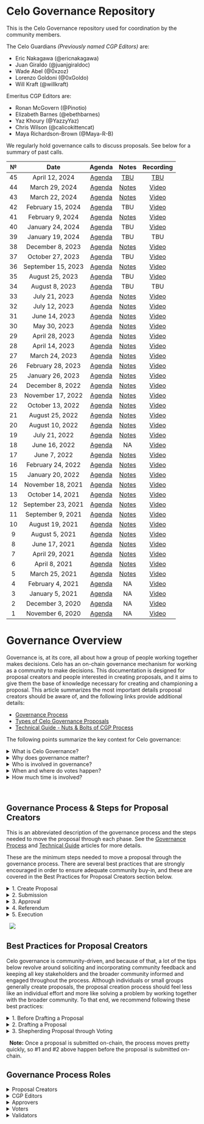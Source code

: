 # Celo Governance Repository

This is the Celo Governance repository used for coordination by the community members.

The Celo Guardians *(Previously named CGP Editors)* are:
* Eric Nakagawa (@ericnakagawa)
* Juan Giraldo (@juanjgiraldoc)
* Wade Abel (@0xzoz)
* Lorenzo Goldoni (@0xGoldo)
* Will Kraft (@willkraft)

Emeritus CGP Editors are:
* Ronan McGovern (@Pinotio)
* Elizabeth Barnes (@ebethbarnes)
* Yaz Khoury (@YazzyYaz)
* Chris Wilson (@calicokittencat)
* Maya Richardson-Brown (@Maya-R-B)

We regularly hold governance calls to discuss proposals. See below for a summary of past calls.

|  №  |      Date       | Agenda | Notes | Recording |
|:---:|:---------------:|:------:|:-----:|:---------:|
| 45  | April 12, 2024 | [Agenda]() | [TBU]() | [TBU]() |
| 44  | March 29, 2024 | [Agenda](https://github.com/celo-org/governance/issues/417) | [Notes](https://docs.google.com/document/d/1QPLPHMfa_4LyfjHvGONtQ7gaXMMyeLKfQq8BdCAhoUo) | [Video](https://drive.google.com/file/d/1KHvC5A7JYBXi6oD5mHuPE8xDgRIcjoL_) |
| 43  | March 22, 2024 | [Agenda](https://github.com/celo-org/governance/issues/412) | [Notes](https://docs.google.com/document/d/1bEjOEuJk_0wmJOpmSnT5Dm5ZGX_uvtbNR2q0CNgAwPA) | [Video](https://drive.google.com/file/d/1dbndgdVbftnISJfVsQd-tELx-AbZjx_E) |
| 42  | February 15, 2024 | [Agenda](https://github.com/celo-org/governance/issues/392) | TBU | [Video](https://drive.google.com/file/d/1-W0-pvlCevw7wPDWx59oWsVOcP1IKFHW/view?ts=65cf7dc8) |
| 41  | February 9, 2024 | [Agenda](https://github.com/celo-org/governance/issues/380) | [Notes](https://otter.ai/u/Sj6fnOwspOl5fa9HBMplzZ1wNOg) | [Video](https://drive.google.com/file/d/1BEt82OFls6ByOPRItvupDp2lYjz7xbUy) |
| 40  | January 24, 2024 | [Agenda](https://github.com/celo-org/governance/issues/369) | TBU | [Video](https://drive.google.com/file/d/1CWBi2d-KUP3SAgabrfUCyAx08pWfnMMg/view) |
| 39  | January 19, 2024 | [Agenda](https://github.com/celo-org/governance/issues/369) | TBU | TBU |
| 38  | December 8, 2023 | [Agenda](https://github.com/celo-org/governance/issues/359) | [Notes](https://docs.google.com/document/d/1MONfBsNoP7kGAbYanmsPkf-kMjjpRWk1EprddL1Pn8k) | [Video](https://drive.google.com/file/d/1If6lBJcX6-MPZcJcYxyECGG8dLJgEpRt) |
| 37  | October 27, 2023 | [Agenda](https://github.com/celo-org/governance/issues/346) | TBU | [Video](https://drive.google.com/file/d/1L8-cLCy42AiapkGHDz12ZuOs428nbPFj) |
| 36  | September 15, 2023 | [Agenda](https://github.com/celo-org/governance/issues/324) | [Notes](https://docs.google.com/document/d/1_rUQmnjIv33aIcpGbI9EZ-7BiuxVFRXBUidg3j6UJFY/edit?usp=sharing) |   [Video](https://drive.google.com/file/d/1wP1nUl7_m0dW5Kslp3GTVpleUhFCdk3S/view)   |
| 35  | August 25, 2023 | [Agenda](https://github.com/celo-org/governance/issues/305) | TBU |   [Video](https://drive.google.com/file/d/1z71cuszC0WkBVCJto5glIsQuYUl2EymT/view)   |
| 34  | August 8, 2023 | [Agenda](https://github.com/celo-org/governance/issues/286) | TBU |   TBU   |
| 33  | July 21, 2023 | [Agenda](https://github.com/celo-org/governance/issues/281) | [Notes](https://docs.google.com/document/d/1ULav15OReCFkwUCoVoRjWZBgyKOo9H_pT8ohQKHXxJw/edit) |   [Video](https://drive.google.com/file/d/1qdE25gSQ1oIRJYrwDUc5TidVkiXSbuaA/view?usp=sharing)   |
| 32  | July 12, 2023 | [Agenda](https://github.com/celo-org/governance/issues/270) | [Notes](https://docs.google.com/document/d/1QeKaZbAK7yZ38qnNShZnKU1SGAQmuQ3P9lJo5v8k8u4/view) |   [Video](https://drive.google.com/file/d/1QhvnUHfhBWkoRnvKzwzK9gcv2anmqZmZ/view)   |
| 31  | June 14, 2023 | [Agenda](https://github.com/celo-org/governance/issues/269) | [Notes](https://docs.google.com/document/d/1bkT_FxyqaCWReFIwN2LhN-crhbQywd-SQFjRo_dxgDM/edit#heading=h.qj521eqeqkf6) |   [Video](https://drive.google.com/file/d/1kl4uLeLsDDejfntYnE0yp9gNER5uvtZ-/view)   |
| 30  | May 30, 2023 | [Agenda](https://github.com/celo-org/governance/issues/268) | [Notes](https://docs.google.com/document/d/1AOhgqO2i45Do4bSqcKPKeQZIChbkimgWzi1UdRlzSsc/edit?pli=1) |   [Video](https://drive.google.com/file/d/135xyVhpsrotdgMFhRFuG8Y_0ASLh9iHv/view)   |
| 29  | April 28, 2023 | [Agenda](https://github.com/celo-org/governance/issues/248) | [Notes](https://docs.google.com/document/d/1yFAv3aYFLSzbWd0n3Z4ze8vUUlsxP0D87Hf2S3Y_AF4/) |   [Video](https://drive.google.com/file/d/1O0L3EOUVCgR02xC4Or11CmI8JHKZVsAp/view)   |
| 28  | April 14, 2023 | [Agenda](https://github.com/celo-org/governance/issues/231) | [Notes](https://docs.google.com/document/d/1hNQXqpJStqz14hUv20rmCkIcPPS0w3CdWoYL3l_Cu_w/edit) |   [Video](https://drive.google.com/file/d/1fk6Jtinn1j8NQzmZjXeOazJqrn2CF2m6/view)   |
| 27  | March 24, 2023 | [Agenda](https://github.com/celo-org/governance/issues/220) | [Notes](https://docs.google.com/document/d/1zzOoZkrOGB0lgxwdnwjvPbOaihqzfivM9Md8O4Y5QVA/edit#) |   [Video](https://drive.google.com/file/d/1w3veCtuZTZjU43Z0vmjjVd39A7G3jvA4/view)   |
| 26  | February 28, 2023 | [Agenda](https://github.com/celo-org/governance/issues/212) | [Notes](https://docs.google.com/document/d/1H6LMvgPafkwpcQHyiLVLH98hpCGqnz6lExUMDXxMh9Q/edit) |   [Video](https://drive.google.com/file/d/1V__TEmGJt-Y_lu8m5yDs2Sq0SQoSY73z/view)   |
| 25  | January 26, 2023 | [Agenda](https://github.com/celo-org/governance/issues/193) | [Notes](https://docs.google.com/document/d/1fRyftPv7if6yrR3FRMPvuPQF8E96G5058D59lKChHKA/edit) |   [Video](https://drive.google.com/file/d/1W9JWb5PEcAcrpMlB0LhkBxtHa3Cj_UHL/view)   |
| 24  | December 8, 2022 | [Agenda](https://github.com/celo-org/governance/issues/182) | [Notes](https://docs.google.com/document/d/1Xt79M1UauI8RtVSZjn9UNAdsSclA9bzykObp3csKty0/edit#) |   [Video](https://drive.google.com/file/d/1eFA5c_xV2gcgAsL0mAiPwe2PeGl2V0dv/view)   |
| 23  | November 17, 2022 | [Agenda](https://github.com/celo-org/governance/issues/178) | [Notes](https://docs.google.com/document/d/1Rc9teiHucdljaZvnaFtZj44H2szFH5CXC2-Af1vYDUI/edit) |   [Video](https://drive.google.com/file/d/1M6UMR_ti0zaO98i7Db1j15yi0b3zcjDO/view)   |
| 22  | October 13, 2022 | [Agenda](https://github.com/celo-org/governance/issues/169) | [Notes](https://docs.google.com/document/d/14r_wtxcD5sGQe1UvQpKPJfkuDIYaejQ91s1tJsRDHes/edit#) |   [Video](https://drive.google.com/file/d/1iMwYwVAHljSqEWQxUwtuF4RWhpPaQzEt/view)   |
| 21  | August 25, 2022 | [Agenda](https://github.com/celo-org/governance/issues/164) | [Notes](https://docs.google.com/document/d/1SCYuX8UxafFhQ1tcLXCtp5bbdPjdN49Dz58HruegGCU/edit#) |   [Video](https://drive.google.com/file/d/1iEtteo3Nze7qM1eGJIcmxAZAtedQQ3Or/view)   |
| 20  | August 10, 2022 | [Agenda](https://github.com/celo-org/governance/issues/163) | [Notes](https://docs.google.com/document/d/1F6rozEJ90sjF5Bwm2qt6vNW2mrLLHf3kPfTqhvl9StM/edit#heading=h.k021aia3m63b) |   [Video](https://drive.google.com/file/d/15q2dxpeKmHIexFn0mwor84CuD-NhrHKB/view)   |
| 19  | July 21, 2022 | [Agenda](https://github.com/celo-org/governance/issues/148) | [Notes](https://docs.google.com/document/d/1RMJyHWQdvjnzbE5mVqd3l8qljGvwvTj34QHiO2TrlDk/edit#heading=h.1ele2p5gjpk0) |   [Video](https://drive.google.com/file/d/1wpwPsqOi-fzZx163VIJg7KXC93JQ6Ei_/view)   |
| 18  | June 16, 2022 | [Agenda](https://github.com/celo-org/governance/issues/142) | NA |   [Video](https://drive.google.com/file/d/1PLyxSxPdsfOeMTTAE9JUfumg0Vtcz9Mp/view)   |
| 17  | June 7, 2022 | [Agenda](https://github.com/celo-org/governance/issues/134) | [Notes](https://docs.google.com/document/d/14ZDoExC5ljAOwOiM2wVXmtizNW5I9dEOhPqb0MPY3n4/edit#) |   [Video](https://drive.google.com/drive/u/0/folders/1d59ck0xZIrhepspDbV6mVhYViuEGDmfT)   |
| 16  | February 24, 2022 | [Agenda](https://github.com/celo-org/governance/issues/123) | [Notes](https://github.com/celo-org/governance/files/8137826/Celo.Governance.Call.16_2022.02.24.pdf) |   [Video](https://www.youtube.com/watch?v=bK1ukYbztRY&ab_channel=CeloOrg)   |
| 15  | January 20, 2022 | [Agenda](https://github.com/celo-org/governance/issues/116) | [Notes](https://github.com/celo-org/governance/files/7935053/Celo.Governance.Call.15_2022.01.20.pdf) |   [Video](https://www.youtube.com/watch?v=Tj3EjSmLBKM)   |
| 14  | November 18, 2021 | [Agenda](https://github.com/celo-org/governance/issues/101) | [Notes](https://github.com/celo-org/governance/files/7571588/Celo.Governance.Call.14_2021.11.18.pdf) |   [Video](https://www.youtube.com/watch?v=eOlshpjh6rQ)   |
| 13  | October 14, 2021 | [Agenda](https://github.com/celo-org/governance/issues/55) | [Notes](https://github.com/celo-org/governance/files/7348084/Celo.Governance.Call.13.pdf) |   [Video](https://www.youtube.com/watch?v=Q0GDS3qkkLI)   |
| 12  | September 23, 2021 | [Agenda](https://github.com/celo-org/governance/issues/36) | [Notes](https://github.com/celo-org/governance/files/7230171/Celo.Governance.Call.12_2021.09.23.pdf) |   [Video](https://www.youtube.com/watch?v=ecqAUeTsY-Y&feature=youtu.be)   |
| 11  | September 9, 2021 | [Agenda](https://github.com/celo-org/governance/issues/30) | [Notes](https://github.com/celo-org/governance/files/7140911/Celo.Governance.Call.11_2021.09.09.pdf) |   [Video](https://www.youtube.com/watch?v=wsvF7pM5y3c)   |
| 10  | August 19, 2021 | [Agenda](https://github.com/celo-org/governance/issues/17) | [Notes](https://github.com/celo-org/governance/files/7018216/Celo.Governance.Call.10_2021.08.19.pdf) |   [Video](https://www.youtube.com/watch?v=YKYKuQZvUbo)   |
|  9  | August 5, 2021 | [Agenda](https://github.com/celo-org/governance/issues/15) | [Notes](https://github.com/celo-org/celo-proposals/files/6942270/Celo.Governance.Call.9_2021.08.05.pdf) |   [Video](https://www.youtube.com/watch?v=pIx38y6Ytw0)   |
|  8  | June 17, 2021 | [Agenda](https://github.com/celo-org/governance/issues/14) | [Notes](https://github.com/celo-org/celo-proposals/files/6678620/Celo.Governance.Call.8.pdf) |   [Video](https://www.youtube.com/watch?v=xFl5uXWgbso)   |
|  7  | April 29, 2021 | [Agenda](https://github.com/celo-org/governance/issues/13) | [Notes](https://github.com/celo-org/celo-proposals/files/6402756/Celo.Governance.Call.7_2021.04.29.pdf) |   [Video](https://www.youtube.com/watch?v=PC7AZrZKkd4)   |
|  6  | April 8, 2021 | [Agenda](https://github.com/celo-org/governance/issues/12) | [Notes](https://github.com/celo-org/celo-proposals/files/6282634/Celo.Governance.Call.6_2021.04.08.pdf) |   [Video](https://www.youtube.com/watch?v=SuefN6rlD2A)   |
|  5  | March 25, 2021 | [Agenda](https://github.com/celo-org/governance/issues/11) | [Notes](https://github.com/celo-org/celo-proposals/files/6209191/Celo.Governance.Call.5_2021.03.25.pdf) |   [Video](https://www.youtube.com/watch?v=ZT-L--xhiU0)   |
|  4  | February 4, 2021 | [Agenda](https://github.com/celo-org/governance/issues/10) | NA |   [Video](https://www.youtube.com/watch?v=jqOdLCHqc1A)   |
|  3  | January 5, 2021 | [Agenda](https://github.com/celo-org/governance/issues/9) | NA |   [Video](https://www.youtube.com/watch?v=FOP3FyGqft4)   |
|  2  | December 3, 2020 | [Agenda](https://github.com/celo-org/governance/issues/8) | NA |   [Video](https://www.youtube.com/watch?v=BUXFL86P63U)   |
|  1  | November 6, 2020 | [Agenda](https://github.com/celo-org/governance/issues/7) | NA |   [Video](https://www.youtube.com/watch?v=Z6PsB4cYLEo)   |


# Governance Overview
Governance is, at its core, all about how a group of people working together makes decisions. Celo has an on-chain governance mechanism for working as a community to make decisions. This documentation is designed for proposal creators and people interested in creating proposals, and it aims to give them the base of knowledge necessary for creating and championing a proposal. This article summarizes the most important details proposal creators should be aware of, and the following links provide additional details:
* [Governance Process](https://github.com/celo-org/governance/blob/main/Governance%20Process.md)
* [Types of Celo Governance Proposals](https://github.com/celo-org/governance/blob/main/Types%20of%20Celo%20Governance%20Proposals.md)
* [Technical Guide - Nuts & Bolts of CGP Process](https://github.com/celo-org/governance/blob/main/Technical%20Guide%20-%20Nuts%20%26%20Bolts%20of%20the%20CGP%20Process.md)


The following points summarize the key context for Celo governance:
<details>
	<summary>What is Celo Governance?</summary>

&nbsp;
Celo Governance is the structure and process that allows stakeholders to make changes to the Celo protocol.
</details>

<details>
	<summary>Why does governance matter?</summary>

&nbsp;
Governance allows anyone to shape the direction of the Celo community. This is vital for the operation and longevity of the protocol.
</details>

<details>
	<summary>Who is involved in governance?</summary>

&nbsp;
Key stakeholders in Celo’s governance process include: Proposal Creator, Editor, Approvers, Voters and Validators. See the Governance Process Roles section of this article below.
</details>

<details>
	<summary>When and where do votes happen?</summary>

&nbsp;
Discussions about changes to the protocol happen on forum.celo.org and are announced in the Celo Discord [#celo-governance channel](https://discord.gg/celo). Token holders can vote on on-chain proposals at celo.stake.id.
</details>

<details>
	<summary>How much time is involved?</summary>

&nbsp;
Once a proposal is submitted on Github, it can be submitted on-chain along with a deposit of 100 CELO, and community members have 28 days to signal they’d like to vote for the proposal on-chain. It will be proposed onto the chain one day later for token holders to vote on it. After seven days, if it passes, anyone will be able to introduce it on-chain. 
</details> 

&nbsp;

## Governance Process & Steps for Proposal Creators
This is an abbreviated description of the governance process and the steps needed to move the proposal through each phase. See the [Governance Process](https://github.com/celo-org/governance/blob/main/Governance%20Process.md) and [Technical Guide](https://github.com/celo-org/governance/blob/main/Technical%20Guide%20-%20Nuts%20%26%20Bolts%20of%20the%20CGP%20Process.md) articles for more details.

These are the minimum steps needed to move a proposal through the governance process. There are several best practices that are strongly encouraged in order to ensure adequate community buy-in, and these are covered in the Best Practices for Proposal Creators section below.

<details>
	<summary>1. Create Proposal</summary>

1. Create a JSON file that would execute the changes you’re proposing if passed.
1. Create a Celo Governance Proposal (CGP) with a description of the changes and submit to GitHub. 
1. After submitting to GitHub, CGP Editors will review the clarity and feasibility of the CGP and may reach out with feedback.
</details>

<details>
	<summary>2. Submission</summary>
    
1. Submit your proposal using the Celo Command Line Interface (Celo CLI). This includes a 100 CELO deposit.
1. Locked CELO holders vote on proposals in this phase each day, and the top 3 proposals each day move on to the Approval phase.
1. If your proposal is not in the top 3 on any day for 28 days, it expires and your deposit is burned. In practice, the volume of proposals is low enough that proposals generally clear this phase (i.e. not dozens of proposals per month).
</details>

<details>
	<summary>3. Approval</summary>

1. Withdraw your deposit using Celo CLI.
1. To move on from this phase, the proposal needs to be approved by the Approvers (a 3 of 9 multi-signature address held by individuals selected by the Celo Foundation).
1. Approvers have 1 day to review the proposal.
1. The Approvers may reach out with questions, so be ready to communicate with them.
</details>

<details>
	<summary>4. Referendum</summary>

1. This is the main phase of the governance process, as it determines whether the community will adopt your proposal.
1. This phase is a community vote that lasts one week, and any Locked CELO holder can vote. Their votes are weighted by the number of Locked CELO they have.
</details>

<details>
	<summary>5. Execution</summary>

1. The proposal creator is generally responsible for implementing the proposal when it passes the referendum.
1. The proposal must be executed within 3 days of passing the referendum. The proposal is executed using the Celo CLI.
</details>

&nbsp;
![](https://i.imgur.com/y5Co5Y5.png)


## Best Practices for Proposal Creators
Celo governance is community-driven, and because of that, a lot of the tips below revolve around soliciting and incorporating community feedback and keeping all key stakeholders and the broader community informed and engaged throughout the process. Although individuals or small groups generally create proposals, the proposal creation process should feel less like an individual effort and more like solving a problem by working together with the broader community. To that end, we recommend following these best practices:

<details>
	<summary>1. Before Drafting a Proposal</summary>

1. **Evaluate Whether Necessary:** Before doing any work, make sure the proposal is needed and isn’t already being worked on by checking on celo.forum.org and asking on Discord. Skim through active CGP proposals and the Celo forum to ensure that the idea isn’t already being discussed or proposed and warrants its own CGP.
1. **Initial Community Feedback:** Get high-level feedback from the community to improve and gauge your idea’s support. Create a forum post summarizing your idea and share it in the [Governance section of the Celo forum](https://forum.celo.org/c/governance/12) to get initial feedback.
1. **Targeted Feedback:** Reach out to stakeholders who would be impacted to get their opinion. Reach out to people with established reputations in the community for feedback (e.g. validators, cLabbers - reachable on the Discord), especially if the proposal would impact them. This can help build support among community members that will be helpful in later stages in the process.
</details>

<details>
	<summary>2. Drafting a Proposal</summary>

1. **Create Draft Proposal:** Make a GitHub account, create a fork in the governance repository, and draft a proposal. The CGP template can be found [here](https://github.com/celo-org/governance/blob/main/CGPs/cgp-template.md). 
1. **Get Community Feedback:** This step should be the main feedback-gathering effort and will be crucial to finalizing your draft into a version you’re confident has broad support.
    1. Post the draft proposal in the [Celo Forum](https://github.com/celo-org/governance/blob/main/CGPs/cgp-template.md) and get feedback on the draft from the community. The Celo Forum is the main place for discussion of governance proposals.
    1. Let people in [Discord](https://chat.celo.org/), [Celo Twitter community](https://twitter.com/CeloOrg), and [Celo Telegram groups](https://t.me/celoplatform) know about the discussion in the Celo Forum and encourage them to contribute their feedback. Consider posting in #Celo-Governance, #General-Operators, and #General-Core channels in Discord. To reach Validators, send an update in the Celo Signal newsletter.
1. **Discuss on Governance Call:** Give people a chance to discuss the proposal in real-time by discussing the proposal on a governance call. Sign up to [Celo Signal](https://docs.celo.org/validator-guide/celo-signal) and reply to a Celo Signal email to get an item on the agenda for governance calls. This will give stakeholders a final opportunity to contribute their opinion before you submit the proposal on-chain. To ensure the conversation is as effective as possible, let all active conversations (i.e., forum, Discord, etc.) know about the call.
1. **Pre-Vote Outreach:** Give the community a heads up about the timing of the vote, so they’re ready when it happens.
</details>

<details>
	<summary>3. Shepherding Proposal through Voting</summary>
  
1. **Notify Community:** Engage the same groups you engaged in the pre-draft process to let them know that the vote is happening. This includes the Celo governance discord, Celo subReddit, Celo Telegram groups, validators, and other key stakeholders who the proposal would impact (see Step 2b for the full list). You can use these templates to share key information about the proposal simply:
    1. [Social Media Post Template](https://docs.google.com/presentation/d/1B8NTXtTysX3tzf6RdttmN17ZwG8B47FgPgiPksJseSE/edit#slide=id.gcba387afa4_0_0)
    1. [Medium Post Template](https://docs.google.com/document/d/1QpOS--Px2ClQg6PtJSjWxWM-eRZjZmD1pO7-DBCM4yg/edit)
1. **Engage Validators:** Once voting starts, engage with validators directly via the validator channel on Discord (can use @validators to notify them) to make sure they understand the proposal, why it’s important, and when the deadline for voting is. Validators may need multiple reminders, but make sure to be respectful in your outreach.
</details>

&nbsp;
**Note:** Once a proposal is submitted on-chain, the process moves pretty quickly, so #1 and #2 above happen before the proposal is submitted on-chain.

## Governance Process Roles


<details>
	<summary>Proposal Creators</summary>

&nbsp;
Anyone with a minimum of 100 CELO can submit a proposal for a change to the Celo network. The proposal creator is responsible for creating the proposal, getting community buy-in, and championing the proposal throughout the process.
</details>

<details>
	<summary>CGP Editors</summary>

&nbsp;
Editors review proposal drafts submitted on Github, either accepting pull requests or rejecting pull requests and providing feedback. This review is conducted to ensure the proposal draft conforms to the guidelines on Github. Editors are volunteer positions with ideally a majority filled by Celo community members outside of cLabs. 
</details>

<details>
	<summary>Approvers</summary>

&nbsp;
Before a proposal is voted on, it must be approved by Approvers to ensure the proposal is in the best interests of the community and that it’s worth voting on. Nominees of the Celo Foundation serve to approve proposals via a 3 of 9 multi-sig approval.
</details>

<details>
	<summary>Voters</summary>

&nbsp;
Any wallet address that owns Locked CELO is eligible to vote on governance proposals.
</details>

<details>
	<summary>Validators</summary>

&nbsp;
Validators support the proof of stake mechanism of the Celo platform by validating blocks of transactions on the network. Validators must own at least 10,000 locked CELO tokens and be elected as validators by holders of Locked CELO.	
</details>
